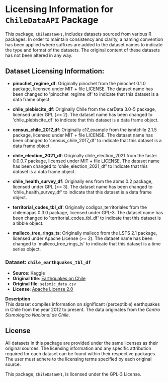 # Licensing Information for `ChileDataAPI` Package

This package, `ChileDataAPI`, includes datasets sourced from various R packages. In order to maintain consistency and clarity, a naming convention has been applied where suffixes are added to the dataset names to indicate the type and format of the datasets. The original content of these datasets has not been altered in any way.

## Dataset Licensing Information:

- **pinochet_regime_df**: 
  Originally pinochet from the pinochet 0.1.0 package, licensed under MIT + file LICENSE. The dataset name has been changed to 'pinochet_regime_df' to indicate that this dataset is a data frame object.    

- **chile_plebiscite_df**:
  Originally Chile from the carData 3.0-5 package, licensed under GPL (>= 2). The dataset name has been changed to 'chile_plebiscite_df' to indicate that this dataset is a data frame object.

- **census_chile_2017_df**: 
  Originally c17_example from the ismtchile 2.1.5 package, licensed under MIT + file LICENSE. The dataset name has been changed to 'census_chile_2017_df' to indicate that this dataset is a data frame object.   

- **chile_election_2021_df**: 
  Originally chile_election_2021 from the fastei 0.0.0.7 package, licensed under MIT + file LICENSE. The dataset name has been changed to 'chile_election_2021_df' to indicate that this dataset is a data frame object.     

- **chile_health_survey_df**: 
  Originally ens from the abms 0.2 package, licensed under GPL (>= 3). The dataset name has been changed to 'chile_health_survey_df' to indicate that this dataset is a data frame object.   

- **territorial_codes_tbl_df**: 
  Originally codigos_territoriales from the chilemapas 0.3.0 package, licensed under GPL-3. The dataset name has been changed to 'territorial_codes_tbl_df' to indicate that this dataset is a tibble object.   

- **malleco_tree_rings_ts**: 
  Originally malleco from the LSTS 2.1 package, licensed under Apache License (>= 2). The dataset name has been changed to 'malleco_tree_rings_ts' to indicate that this dataset is a time series object.   

### Dataset: `chile_earthquakes_tbl_df`

- **Source**: Kaggle  
- **Original title**: [Earthquakes on Chile](https://www.kaggle.com/datasets/nicolasgonzalezmunoz/earthquakes-on-chile)  
- **Original file**: `seismic_data.csv`  
- **License**: [Apache License 2.0](https://www.apache.org/licenses/LICENSE-2.0)  

**Description**  
This dataset compiles information on significant (perceptible) earthquakes in Chile from the year 2012 to present. The data originates from the *Centro Sismológico Nacional de Chile*.


## License

All datasets in this package are provided under the same licenses as their original sources. The licensing information and any specific attribution required for each dataset can be found within their respective packages. The user must adhere to the licensing terms specified by each original source.

This package, `ChileDataAPI`, is licensed under the GPL-3 License.
